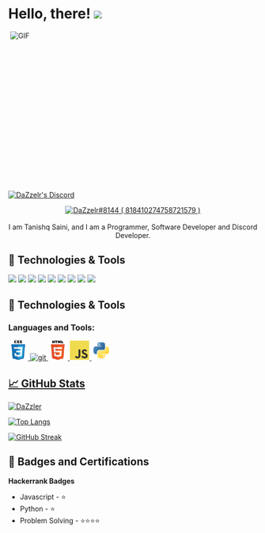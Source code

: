 # Hello, there! <img src="https://raw.githubusercontent.com/MartinHeinz/MartinHeinz/master/wave.gif" width="30px">
 <img align="right" alt="GIF" src="https://github.com/abhisheknaiidu/abhisheknaiidu/blob/master/code.gif?raw=true" width="500" height="320" />

<a href="https://discord.gg/R9TYVk7GKD">
  <img align="center" alt="DaZzelr's Discord" width="22px" src="https://raw.githubusercontent.com/peterthehan/peterthehan/master/assets/discord.svg" />
</a>
<p align="center">
  <a href="https://discord.com/users/818410274758721579">
     <img src="https://discord.c99.nl/widget/theme-1/818410274758721579.png" alt="DaZzelr#8144 ( 818410274758721579 )"/>
       </a>
<br><br>
I am Tanishq Saini, and I am a Programmer, Software Developer and Discord Developer. 
  
## 🔧 Technologies & Tools
![](https://img.shields.io/badge/OS-Windows_11-informational?style=flat&logo=windows&logoColor=white&color=8d81c2)
![](https://img.shields.io/badge/Editor-VS_Code-informational?style=flat&logo=visual-studio-code&logoColor=white&color=007acc)
![](https://img.shields.io/badge/Code-Python-informational?style=flat&logo=python&logoColor=white&color=356a97)
![](https://img.shields.io/badge/Code-JavaScript-informational?style=flat&logo=javascript&logoColor=white&color=e9d44d)
![](https://img.shields.io/badge/Code-HTML-informational?style=flat&logo=html5&logoColor=white&color=ffa500)
![](https://img.shields.io/badge/Code-CSS-informational?style=flat&logo=css3&logoColor=white&color=0000ff)
![](https://img.shields.io/badge/Shell-cmd-informational?style=flat&logo=powershell&logoColor=white&color=000)
![](https://img.shields.io/badge/Shell-powershell-informational?style=flat&logo=powershell&logoColor=white&color=00008b)
![](https://img.shields.io/badge/Tools-Netlify-informational?style=flat&logo=heroku&logoColor=white&color=430098)

## 🔧 Technologies & Tools
<h3 align="left">Languages and Tools:</h3>
<a href="https://www.w3schools.com/css/" target="_blank"> <img src="https://raw.githubusercontent.com/devicons/devicon/master/icons/css3/css3-original-wordmark.svg" alt="css3" width="40" height="40"/> </a> <a href="https://git-scm.com/" target="_blank"> <img src="https://www.vectorlogo.zone/logos/git-scm/git-scm-icon.svg" alt="git" width="40" height="40"/> </a> <a href="https://www.w3.org/html/" target="_blank"> <img src="https://raw.githubusercontent.com/devicons/devicon/master/icons/html5/html5-original-wordmark.svg" alt="html5" width="40" height="40"/> </a> </a> <a href="https://developer.mozilla.org/en-US/docs/Web/JavaScript" target="_blank"> <img src="https://raw.githubusercontent.com/devicons/devicon/master/icons/javascript/javascript-original.svg" alt="javascript" width="40" height="40"/> </a> <a href="https://www.python.org" target="_blank"> <img src="https://raw.githubusercontent.com/devicons/devicon/master/icons/python/python-original.svg" alt="python" width="40" height="40"/>

## &#x1f4c8; GitHub Stats

[![DaZzler](https://github-readme-stats.vercel.app/api?username=DaZzelr&show_icons=true&theme=tokyonight)](https://github.com/DaZzelr)

[![Top Langs](https://github-readme-stats.vercel.app/api/top-langs/?username=DaZzelr&layout=compact&hide_border=true&theme=tokyonight)](https://github.com/anuraghazra/github-readme-stats)  

[![GitHub Streak](http://github-readme-streak-stats.herokuapp.com?user=DaZzler&theme=tokyonight)](https://git.io/streak-stats)

##  📜  Badges and Certifications
**Hackerrank Badges**

- Javascript  - ⭐
- Python - ⭐
- Problem Solving - ⭐⭐⭐⭐
